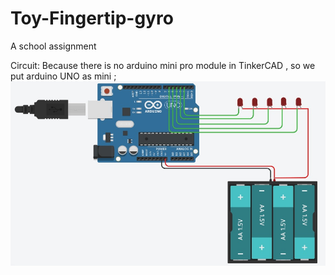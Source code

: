 # Toy-Fingertip-gyro
A school assignment 

Circuit:
Because there is no arduino mini pro module in TinkerCAD , so we put arduino UNO as mini ;
![image](https://github.com/secret3557/Toy-Fingertip-gyro/blob/master/HIHI.jpg)
